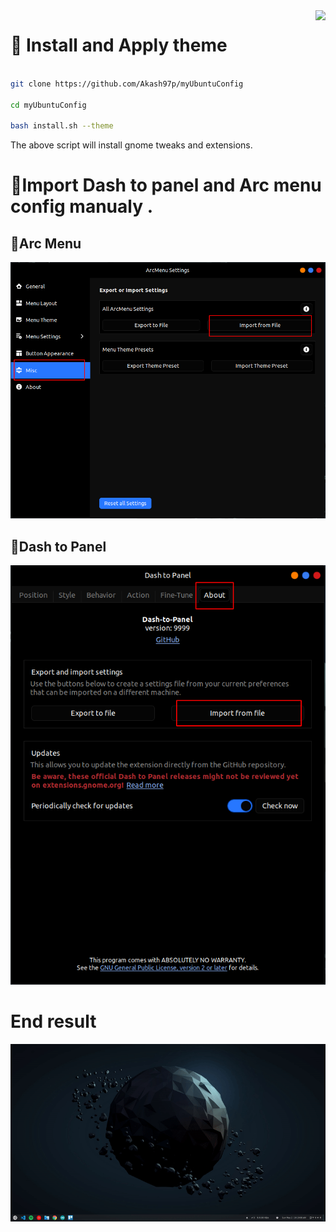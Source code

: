 <img align="right" src="https://img.shields.io/badge/bash-informational?style=flat&logo=bash-shelltepad&logoColor=white&color=8424bf">

# 🔹️ Install and Apply theme

```bash

git clone https://github.com/Akash97p/myUbuntuConfig

cd myUbuntuConfig

bash install.sh --theme

```

The above script will install gnome tweaks and extensions.

# 🔹️Import Dash to panel and Arc menu config manualy .

## 🔸️Arc Menu

<img src ="images/arcimport.png">

## 🔸️Dash to Panel

<img src ="images/dtpimport.png">

# End result

<a href ="https://www.reddit.com/r/Ubuntu/comments/n2zmhx/gnome_fish_byobu_arc_menu_dash_to_panel_a_bunch/">
<img   src="images/out.gif">
</a>
